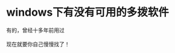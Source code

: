 # windows下有没有可用的多拨软件


有的，曾经十多年前用过<br />
<br />
现在就要你自己慢慢找了！<br />
<br />
<img src="static/image/smiley/default/lol.gif" smilieid="12" border="0" alt="" /><img src="static/image/smiley/default/lol.gif" smilieid="12" border="0" alt="" /><img src="static/image/smiley/default/lol.gif" smilieid="12" border="0" alt="" />
